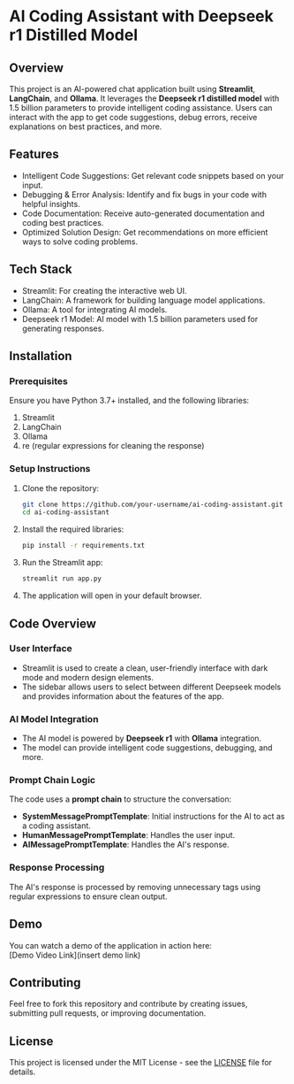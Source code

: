
# AI Coding Assistant with Deepseek r1 Distilled Model

## Overview
This project is an AI-powered chat application built using **Streamlit**, **LangChain**, and **Ollama**. It leverages the **Deepseek r1 distilled model** with 1.5 billion parameters to provide intelligent coding assistance. Users can interact with the app to get code suggestions, debug errors, receive explanations on best practices, and more.

## Features
- Intelligent Code Suggestions: Get relevant code snippets based on your input.
- Debugging & Error Analysis: Identify and fix bugs in your code with helpful insights.
- Code Documentation: Receive auto-generated documentation and coding best practices.
- Optimized Solution Design: Get recommendations on more efficient ways to solve coding problems.

## Tech Stack
- Streamlit: For creating the interactive web UI.
- LangChain: A framework for building language model applications.
- Ollama: A tool for integrating AI models.
- Deepseek r1 Model: AI model with 1.5 billion parameters used for generating responses.

## Installation

### Prerequisites
Ensure you have Python 3.7+ installed, and the following libraries:

1. Streamlit
2. LangChain
3. Ollama
4. re (regular expressions for cleaning the response)

### Setup Instructions

1. Clone the repository:
   ```bash
   git clone https://github.com/your-username/ai-coding-assistant.git
   cd ai-coding-assistant
   ```

2. Install the required libraries:
   ```bash
   pip install -r requirements.txt
   ```

3. Run the Streamlit app:
   ```bash
   streamlit run app.py
   ```

4. The application will open in your default browser.

## Code Overview

### User Interface
- Streamlit is used to create a clean, user-friendly interface with dark mode and modern design elements.
- The sidebar allows users to select between different Deepseek models and provides information about the features of the app.

### AI Model Integration
- The AI model is powered by **Deepseek r1** with **Ollama** integration.
- The model can provide intelligent code suggestions, debugging, and more.

### Prompt Chain Logic
The code uses a **prompt chain** to structure the conversation:
- **SystemMessagePromptTemplate**: Initial instructions for the AI to act as a coding assistant.
- **HumanMessagePromptTemplate**: Handles the user input.
- **AIMessagePromptTemplate**: Handles the AI's response.

### Response Processing
The AI's response is processed by removing unnecessary tags using regular expressions to ensure clean output.

## Demo
You can watch a demo of the application in action here:  
[Demo Video Link](insert demo link)

## Contributing
Feel free to fork this repository and contribute by creating issues, submitting pull requests, or improving documentation.

## License
This project is licensed under the MIT License - see the [LICENSE](LICENSE) file for details.

